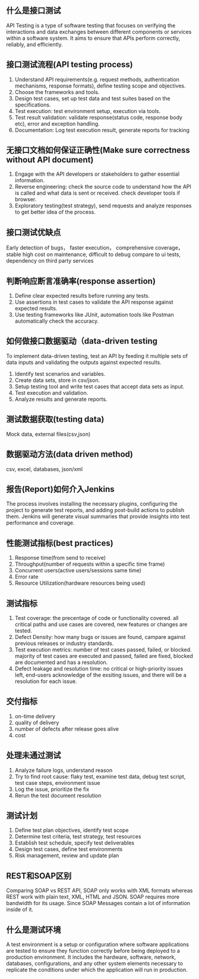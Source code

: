 ## **什么是接口测试** <br/>
API Testing is a type of software testing that focuses on verifying the interactions and data exchanges between different components or services within a software system. 
It aims to ensure that APIs perform correctly, reliably, and efficiently.

## **接口测试流程(API testing process)**
1. Understand API requirements(e.g. request methods, authentication mechanisms, response formats), define testing scope and objectives.
2. Choose the frameworks and tools.
3. Design test cases, set up test data and test suites based on the specifications.
4. Test execution: test environment setup, execution via tools.
5. Test result validation: validate response(status code, response body etc), error and exception handling.
6. Documentation: Log test execution result, generate reports for tracking

## **无接口文档如何保证正确性(Make sure correctness without API document)**
1. Engage with the API developers or stakeholders to gather essential information.
2. Reverse engineering: check the source code to understand how the API is called and what data is sent or received. check developer tools if browser.
3. Exploratory testing(test strategy), send requests and analyze responses to get better idea of the process.

## **接口测试优缺点** <br/>
Early detection of bugs， faster execution， comprehensive coverage， stable
high cost on maintenance, difficult to debug compare to ui tests, dependency on third party services

## **判断响应断言准确率(response assertion)**
1. Define clear expected results before running any tests.
2. Use assertions in test cases to validate the API response against expected results.
3. Use testing frameworks like JUnit, automation tools like Postman automatically check the accuracy.

## **如何做接口数据驱动（data-driven testing** <br/>
To implement data-driven testing, test an API by feeding it multiple sets of data inputs and validating the outputs against expected results. <br/>
1. Identify test scenarios and variables.
2. Create data sets, store in csv/json.
3. Setup testing tool and write test cases that accept data sets as input.
4. Test execution and validation.
5. Analyze results and generate reports.

## **测试数据获取(testing data)** <br/>
Mock data, external files(csv,json)

## **数据驱动方法(data driven method)** <br/>
csv, excel, databases, json/xml

## **报告(Report)如何介入Jenkins** <br/>
The process involves installing the necessary plugins, configuring the project to generate test reports, and adding post-build actions to publish them. Jenkins will generate visual summaries that provide insights into test performance and coverage.

## **性能测试指标(best practices)** 
1. Response time(from send to receive)
2. Throughput(number of requests within a specific time frame)
3. Concurrent users(active users/sessions same time)
4. Error rate
5. Resource Utilization(hardware resources being used)

## **测试指标**
1. Test coverage: the precentage of code or functionality covered. all critical paths and use cases are covered, new features or changes are tested.
2. Defect Density: how many bugs or issues are found, campare against previous releases or industry standards.
3. Test execution metrics: number of test cases passed, failed, or blocked. majority of test cases are executed and passed, failed are fixed, blocked are documented and has a resolution.
4. Defect leakage and resolution time: no critical or high-priority issues left, end-users acknowledge of the exsiting issues, and there will be a resolution for each issue.

## **交付指标**
1. on-time delivery
2. quality of delivery
3. number of defects after release goes alive
4. cost

## **处理未通过测试**
1. Analyze failure logs, understand reason 
2. Try to find root cause: flaky test, examine test data, debug test script, test case steps, environment issue
3. Log the issue, prioritize the fix
4. Rerun the test document resolution

## **测试计划**
1. Define test plan objectives, identify test scope
2. Determine test criteria, test strategy, test resources
3. Establish test schedule, specify test deliverables
4. Design test cases, define test environments
5. Risk management, review and update plan

## **REST和SOAP区别** <br/>
Comparing SOAP vs REST API, SOAP only works with XML formats whereas REST work with plain text, XML, HTML and JSON.
SOAP requires more bandwidth for its usage. Since SOAP Messages contain a lot of information inside of it.

## **什么是测试环境** <br/>
A test environment is a setup or configuration where software applications are tested to ensure they function correctly before being deployed to a production environment. 
It includes the hardware, software, network, databases, configurations, and any other system elements necessary to replicate the conditions under which the application will run in production.
